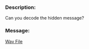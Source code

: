 ### Description:

Can you decode the hidden message?

### Message:

[Wav File](https://github.com/r4g1n-cajun/CTF-Writeups/raw/master/NCSAM%20Hacktober%20CTF%202018/Cryptography/Files/zlbgzD9GfMF9iePEx632eJMU39KZVswr.wav)
